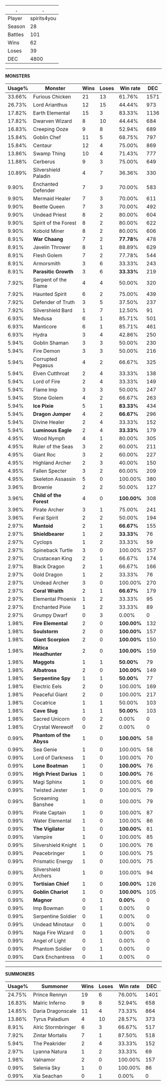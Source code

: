 .|.
|-|-
Player|spirits4you
Season|28
Battles|101
Wins|62
Loses|39
DEC|4800

---
**MONSTERS**

Usage%|Monster|Wins|Loses|Win rate|DEC|
-|-|-|-|-|-|
33.66%|Furious Chicken|21|13|61.76%|1571|
26.73%|Lord Arianthus|12|15|44.44%|973|
17.82%|Earth Elemental|15|3|83.33%|1136|
17.82%|Dwarven Wizard|8|10|44.44%|684|
16.83%|Creeping Ooze|9|8|52.94%|689|
15.84%|Goblin Chef|11|5|68.75%|797|
15.84%|Centaur|12|4|75.00%|869|
13.86%|Swamp Thing|10|4|71.43%|777|
11.88%|Cerberus|9|3|75.00%|649|
10.89%|Silvershield Paladin|4|7|36.36%|330|
9.90%|Enchanted Defender|7|3|70.00%|583|
9.90%|Mermaid Healer|7|3|70.00%|611|
9.90%|Beetle Queen|7|3|70.00%|492|
9.90%|Undead Priest|8|2|80.00%|604|
9.90%|Spirit of the Forest|8|2|80.00%|622|
9.90%|Kobold Miner|8|2|80.00%|606|
8.91%|**War Chaang**|7|2|**77.78%**|478|
8.91%|Javelin Thrower|8|1|88.89%|629|
8.91%|Flesh Golem|7|2|77.78%|544|
8.91%|Armorsmith|3|6|33.33%|243|
8.91%|**Parasitic Growth**|3|6|**33.33%**|219|
7.92%|Serpent of the Flame|4|4|50.00%|320|
7.92%|Haunted Spirit|6|2|75.00%|439|
7.92%|Defender of Truth|3|5|37.50%|237|
7.92%|Silvershield Bard|1|7|12.50%|91|
6.93%|Medusa|6|1|85.71%|501|
6.93%|Manticore|6|1|85.71%|461|
6.93%|Hydra|3|4|42.86%|250|
5.94%|Goblin Shaman|3|3|50.00%|230|
5.94%|Fire Demon|3|3|50.00%|216|
5.94%|Corrupted Pegasus|4|2|66.67%|325|
5.94%|Elven Cutthroat|2|4|33.33%|138|
5.94%|Lord of Fire|2|4|33.33%|149|
5.94%|Flame Imp|3|3|50.00%|247|
5.94%|Stone Golem|4|2|66.67%|263|
5.94%|**Ice Pixie**|5|1|**83.33%**|434|
5.94%|**Dragon Jumper**|4|2|**66.67%**|296|
5.94%|Divine Healer|2|4|33.33%|152|
5.94%|**Luminous Eagle**|2|4|**33.33%**|179|
4.95%|Wood Nymph|4|1|80.00%|305|
4.95%|Ruler of the Seas|3|2|60.00%|211|
4.95%|Giant Roc|3|2|60.00%|227|
4.95%|Highland Archer|2|3|40.00%|150|
4.95%|Fallen Specter|3|2|60.00%|209|
4.95%|Skeleton Assassin|5|0|100.00%|380|
3.96%|Brownie|2|2|50.00%|127|
3.96%|**Child of the Forest**|4|0|**100.00%**|308|
3.96%|Pirate Archer|3|1|75.00%|241|
3.96%|Feral Spirit|2|2|50.00%|194|
2.97%|**Mantoid**|2|1|**66.67%**|155|
2.97%|**Shieldbearer**|1|2|**33.33%**|76|
2.97%|Cyclops|1|2|33.33%|59|
2.97%|Spineback Turtle|3|0|100.00%|257|
2.97%|Crustacean King|2|1|66.67%|174|
2.97%|Black Dragon|2|1|66.67%|166|
2.97%|Gold Dragon|1|2|33.33%|76|
2.97%|Undead Archer|3|0|100.00%|270|
2.97%|**Coral Wraith**|2|1|**66.67%**|179|
2.97%|Elemental Phoenix|1|2|33.33%|95|
2.97%|Enchanted Pixie|1|2|33.33%|89|
2.97%|Grumpy Dwarf|0|3|0.00%|0|
1.98%|**Fire Elemental**|2|0|**100.00%**|132|
1.98%|**Soulstorm**|2|0|**100.00%**|157|
1.98%|**Giant Scorpion**|2|0|**100.00%**|150|
1.98%|**Mitica Headhunter**|2|0|**100.00%**|159|
1.98%|**Maggots**|1|1|**50.00%**|79|
1.98%|**Albatross**|2|0|**100.00%**|149|
1.98%|**Serpentine Spy**|1|1|**50.00%**|77|
1.98%|Electric Eels|2|0|100.00%|169|
1.98%|Peaceful Giant|2|0|100.00%|217|
1.98%|Cocatrice|1|1|50.00%|103|
1.98%|**Cave Slug**|1|1|**50.00%**|103|
1.98%|Sacred Unicorn|0|2|0.00%|0|
1.98%|Crystal Werewolf|0|2|0.00%|0|
0.99%|**Phantom of the Abyss**|1|0|**100.00%**|58|
0.99%|Sea Genie|1|0|100.00%|58|
0.99%|Lord of Darkness|1|0|100.00%|70|
0.99%|**Lone Boatman**|1|0|**100.00%**|76|
0.99%|**High Priest Darius**|1|0|**100.00%**|76|
0.99%|Magi Sphinx|1|0|100.00%|66|
0.99%|Twisted Jester|1|0|100.00%|79|
0.99%|Screaming Banshee|1|0|100.00%|79|
0.99%|Pirate Captain|1|0|100.00%|87|
0.99%|Water Elemental|1|0|100.00%|86|
0.99%|**The Vigilator**|1|0|**100.00%**|81|
0.99%|Vampire|1|0|100.00%|85|
0.99%|Silvershield Knight|1|0|100.00%|76|
0.99%|Peacebringer|1|0|100.00%|75|
0.99%|Prismatic Energy|1|0|100.00%|75|
0.99%|Silvershield Archers|1|0|100.00%|94|
0.99%|**Tortisian Chief**|1|0|**100.00%**|126|
0.99%|**Goblin Chariot**|1|0|**100.00%**|105|
0.99%|**Magnor**|0|1|**0.00%**|0|
0.99%|Imp Bowman|0|1|0.00%|0|
0.99%|Serpentine Soldier|0|1|0.00%|0|
0.99%|Undead Minotaur|0|1|0.00%|0|
0.99%|Naga Fire Wizard|0|1|0.00%|0|
0.99%|Angel of Light|0|1|0.00%|0|
0.99%|Phantom Soldier|0|1|0.00%|0|
0.99%|Dark Enchantress|0|1|0.00%|0|

---
**SUMMONERS**

Usage%|Summoner|Wins|Loses|Win rate|DEC|
-|-|-|-|-|-|
24.75%|Prince Rennyn|19|6|76.00%|1401|
16.83%|Malric Inferno|9|8|52.94%|658|
14.85%|Daria Dragonscale|11|4|73.33%|864|
13.86%|Tyrus Paladium|4|10|28.57%|373|
8.91%|Alric Stormbringer|6|3|66.67%|517|
7.92%|Zintar Mortalis|7|1|87.50%|518|
5.94%|The Peakrider|2|4|33.33%|152|
2.97%|Lyanna Natura|1|2|33.33%|69|
1.98%|Valnamor|2|0|100.00%|157|
0.99%|Selenia Sky|1|0|100.00%|86|
0.99%|Xia Seachan|0|1|0.00%|0|
